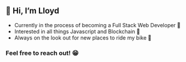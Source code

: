 ## 👋 Hi,   I’m Lloyd

-    Currently in the process of becoming a Full Stack Web Developer 🌱 
-    Interested in all things Javascript and Blockchain 👀
-    Always on the look out for new places to ride my bike 🚴


### Feel free to reach out! 😁

<!---
Lloydg0/Lloydg0 is a ✨ special ✨ repository because its `README.md` (this file) appears on your GitHub profile.
You can click the Preview link to take a look at your changes.
--->
